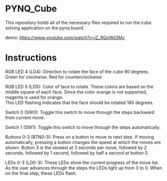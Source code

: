 # PYNQ_Cube
This repository holds all of the necessary files required to run the cube solving application on the pynq board.

demo:
https://www.youtube.com/watch?v=i2_RQxWd3Mc

# Instructions
RGB LED 4 (LD4): Direction to rotate the face of the cube 90 degrees. Green for clockwise. Red for counterclockwise.

RGB LED 5 (LD5): Color of face to rotate. These colors are based on the middle square of each face. Since the color orange is not
                 supported, magenta is used for orange.   
                 This LED flashing indicates that the face should be rotated 180 degrees.

Switch 0 (SW0): Toggle this switch to move through the steps backward from current move.

Switch 1 (SW1): Toggle this switch to move through the steps automatically.

Buttons 0-3 (BTN0-3): Press on a button to move to next step. If moving automatically, pressing a button changes the speed at which the moves
                      are shown. Button 3 is the slowest at 3 seconds per move, followed by 2 seconds, followed by 1 second, followed by half
                      a second at button 0.
                      
LEDs 0-3 (LD0-3): These LEDs show the current progress of the move list. As the user advances through the steps the LEDs light up from 3 to 0.
                  When on the final step, these LEDs flash.
